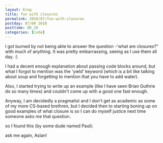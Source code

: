 ```yaml
---
layout: blog
title: fun with closures
permalink: 2010/07/fun-with-closures
postday: 07/09 2010
posttime: 00_20
categories: [Code]
---
```


<p>I got burned by not being able to answer the question -&#039;what are closures?" with much of anything. It was pretty embarrassing, seeing as I use them all day. :)</p>
<p>I had a decent enough explanation about passing code blocks around, but what I forgot to mention was the &#039;yield&#039; keyword (which is a bit like talking about soup and forgetting to mention that you have to add water).</p>
<p>Also, I started trying to write up an example (like I have seen Brian Guthrie do so many times) and couldn&#039;t come up with a good one fast enough. </p>
<p>Anyway, I am decidedly a pragmatist and I don&#039;t get as academic as some of my more CS-based brethren, but I decided then to starting boning up on good examples of what closure is so I can do myself justice next time someone asks me that question.</p>
<p>so I found this (by some dude named Paul):</p>

<script src="https://gist.github.com/860727.js?file=closures_test.rb"></script>

<p>
ask me again, Aslan!</p>

